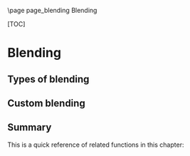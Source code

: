 \page page_blending Blending

[TOC]

# Blending

## Types of blending

## Custom blending

## Summary
This is a quick reference of related functions in this chapter:
